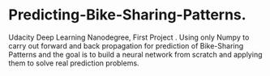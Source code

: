 # Predicting-Bike-Sharing-Patterns.
Udacity Deep Learning Nanodegree, First Project . Using only Numpy to carry out forward and back propagation for prediction of Bike-Sharing Patterns and the goal is to build a neural network from scratch and applying them to solve real prediction problems.
